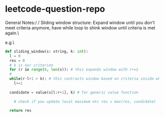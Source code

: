 # leetcode-question-repo

General Notes:/
/
Sliding window structure:
Expand window until you don't meet criteria anymore, have while loop to shink window until criteria is met again.\

e.g.\
```python
def sliding_window(s: string, k: int):
  l = 0
  res = 0
  # k is our criterion
  for (r in range(0, len(s)): # this expands window with r+=1
  #
  while(r-l+1 > k): # this contracts window based on criteria inside while
    l+=1
  
  candidate = value(s[l:r+1], k) # for generic value function
  
    # check if you update local maximum etc res = max(res, candidate)
  
  return res
```
